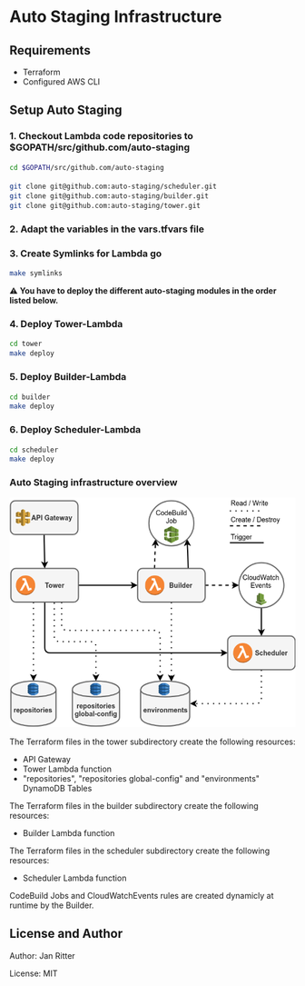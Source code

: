 # Auto Staging Infrastructure

## Requirements

- Terraform
- Configured AWS CLI

## Setup Auto Staging

### 1. Checkout Lambda code repositories to $GOPATH/src/github.com/auto-staging

```bash
cd $GOPATH/src/github.com/auto-staging

git clone git@github.com:auto-staging/scheduler.git
git clone git@github.com:auto-staging/builder.git
git clone git@github.com:auto-staging/tower.git
```

### 2. Adapt the variables in the vars.tfvars file

### 3. Create Symlinks for Lambda go

```bash
make symlinks
```

:warning: **You have to deploy the different auto-staging modules in the order listed below.**

### 4. Deploy Tower-Lambda

```bash
cd tower
make deploy
```

### 5. Deploy Builder-Lambda

```bash
cd builder
make deploy
```

### 6. Deploy Scheduler-Lambda

```bash
cd scheduler
make deploy
```

### Auto Staging infrastructure overview

![topology](docs/topology.png)

The Terraform files in the tower subdirectory create the following resources:

- API Gateway
- Tower Lambda function
- "repositories", "repositories global-config" and "environments" DynamoDB Tables

The Terraform files in the builder subdirectory create the following resources:

- Builder Lambda function

The Terraform files in the scheduler subdirectory create the following resources:

- Scheduler Lambda function

CodeBuild Jobs and CloudWatchEvents rules are created dynamicly at runtime by the Builder.

## License and Author

Author: Jan Ritter

License: MIT
